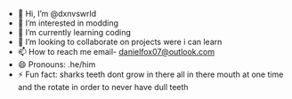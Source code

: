 - 👋 Hi, I’m @dxnvswrld
- 👀 I’m interested in modding
- 🌱 I’m currently learning coding 
- 💞️ I’m looking to collaborate on projects were i can learn 
- 📫 How to reach me email- danielfox07@outlook.com
- 😄 Pronouns: .he/him
- ⚡ Fun fact: sharks teeth dont grow in there all in there mouth at one time and the rotate in order to never have dull teeth 

<!---
dxnvswrld/dxnvswrld is a ✨ special ✨ repository because its `README.md` (this file) appears on your GitHub profile.
You can click the Preview link to take a look at your changes.
--->
